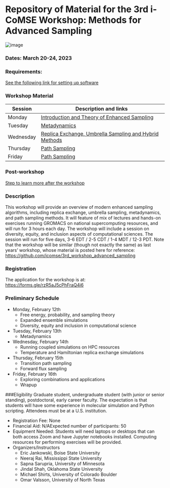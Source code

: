 # Repository of Material for the 3rd i-CoMSE Workshop: Methods for Advanced Sampling

![image](https://github.com/user-attachments/assets/92d59589-b19d-4c46-94a9-f8b450047d35)

### Dates: March 20-24, 2023

### Requirements:
[See the following link for setting up software](settingup.md)

### Workshop Material

| Session             |   Description and links      |
|---------------------|---------------------|
| Monday    | [Introduction and Theory of Enhanced Sampling](Monday/README.md)           |              
| Tuesday   | [Metadynamics](Tuesday/README.md)        |                
| Wednesday | [Replica Exchange, Umbrella Sampling and Hybrid Methods](Wednesday/README.md)                    |        
| Thursday | [Path Sampling](Thursday/README.md)                |               
| Friday    | [Path Sampling](Friday/README.md)     	      	    |         

### Post-workshop
[Step to learn more after the workshop](nextsteps.md)

### Description
This workshop will provide an overview of modern enhanced sampling algorithms, including replica exchange, umbrella sampling, metadynamics, and path sampling methods. It will feature of mix of lectures and hands-on exercises running GROMACS on national supercomputing resources, and will run for 3 hours each day. The workshop will include a session on diversity, equity, and inclusion aspects of computational sciences. The session will run for five days, 3-6 EDT / 2-5 CDT / 1-4 MDT / 12-3 PDT. Note that the workshop will be similar (though not exactly the same) as last years’ workshop, whose material is posted here for reference: https://github.com/icomse/3rd_workshop_advanced_sampling

### Registration
The application for the workshop is at: https://forms.gle/rzR5aJ5cPhFraQ4i6

### Preliminary Schedule
- Monday, February 12th
  - Free energy, probability, and sampling theory
  - Expanded ensemble simulations
  - Diversity, equity and inclusion in computational science
- Tuesday, February 13th
  - Metadynamics
- Wednesday, February 14th
  - Running coupled simulations on HPC resources
  - Temperature and Hamiltonian replica exchange simulations
- Thursday, February 15th
  - Transition path sampling
  - Forward flux sampling
- Friday, February 16th
  - Exploring combinations and applications
  - Wrapup

###Eligibility
Graduate student, undergraduate student (with junior or senior standing), postdoctoral, early career faculty. The expectation is that students will have some experience in molecular simulation and Python scripting. Attendees must be at a U.S. institution.

- Registration Fee: None
- Financial Aid: N/AExpected number of participants: 50
- Equipment Needed: Students will need laptops or desktops that can both access Zoom and have Jupyter notebooks installed. Computing resources for performing exercises will be provided.
- Organizers/Instructors
  - Eric Jankowski, Boise State University
  - Neeraj Rai, Mississippi State University
  - Sapna Sarupria, University of Minnesota
  - Jindal Shah, Oklahoma State University
  - Michael Shirts, University of Colorado Boulder
  - Omar Valsson, University of North Texas
 



